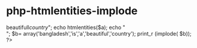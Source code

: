 # php-htmlentities-implode
<?php
//htmlentities()        converts caracters to html entities
//implode()           Return the string from an element of a array
$a="Bangladesh is a <b>beautifull</b><i>country</i>";
echo htmlentities($a);
echo "<br>";
$b= array('bangladesh','is','a','beautiful','country');
print_r (implode( $b));
?>
